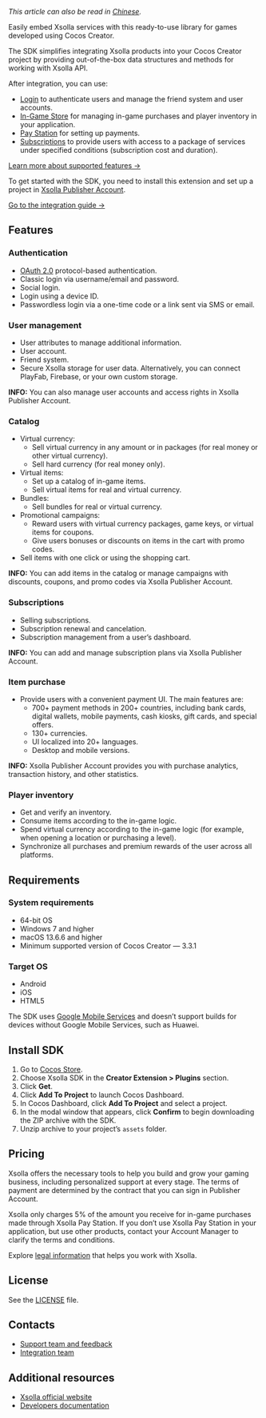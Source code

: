 *This article can also be read in [Chinese](https://github.com/xsolla/commerce-cocos-sdk/blob/master/extensions/xsolla-commerce-sdk/assets/README.zh.md).*

Easily embed Xsolla services with this ready-to-use library for games developed using Cocos Creator.

The SDK simplifies integrating Xsolla products into your Cocos Creator project by providing out-of-the-box data structures and methods for working with Xsolla API.

After integration, you can use:

* [Login](https://developers.xsolla.com/doc/login/) to authenticate users and manage the friend system and user accounts.
* [In-Game Store](https://developers.xsolla.com/doc/in-game-store/) for managing in-game purchases and player inventory in your application.
* [Pay Station](https://developers.xsolla.com/doc/pay-station/) for setting up payments.
* [Subscriptions](https://developers.xsolla.com/doc/subscriptions/) to provide users with access to a package of services under specified conditions (subscription cost and duration).

[Learn more about supported features →](#features)

To get started with the SDK, you need to install this extension and set up a project in [Xsolla Publisher Account](https://publisher.xsolla.com/signup?store_type=sdk&utm_source=sdk&utm_medium=cocos-store).

[Go to the integration guide →](https://developers.xsolla.com/sdk/cocos/)

## Features

### Authentication

* [OAuth 2.0](https://oauth.net/2/) protocol-based authentication.
* Classic login via username/email and password.
* Social login.
* Login using a device ID.
* Passwordless login via a one-time code or a link sent via SMS or email.


### User management

* User attributes to manage additional information.
* User account.
* Friend system.
* Secure Xsolla storage for user data. Alternatively, you can connect PlayFab, Firebase, or your own custom storage.

**INFO:** You can also manage user accounts and access rights in Xsolla Publisher Account.

### Catalog

* Virtual currency:
    * Sell virtual currency in any amount or in packages (for real money or other virtual currency).
    * Sell hard currency (for real money only).
* Virtual items:
    * Set up a catalog of in-game items.
    * Sell virtual items for real and virtual currency.
* Bundles:
    * Sell bundles for real or virtual currency.
* Promotional campaigns:
    * Reward users with virtual currency packages, game keys, or virtual items for coupons.
    * Give users bonuses or discounts on items in the cart with promo codes.
* Sell items with one click or using the shopping cart.

**INFO:** You can add items in the catalog or manage campaigns with discounts, coupons, and promo codes via Xsolla Publisher Account.

### Subscriptions
* Selling subscriptions.
* Subscription renewal and cancelation.
* Subscription management from a user’s dashboard.

**INFO:** You can add and manage subscription plans via Xsolla Publisher Account.

### Item purchase

* Provide users with a convenient payment UI. The main features are:
    * 700+ payment methods in 200+ countries, including bank cards, digital wallets, mobile payments, cash kiosks, gift cards, and special offers.
    * 130+ currencies.
    * UI localized into 20+ languages.
    * Desktop and mobile versions.

**INFO:** Xsolla Publisher Account provides you with purchase analytics, transaction history, and other statistics.


### Player inventory

* Get and verify an inventory.
* Consume items according to the in-game logic.
* Spend virtual currency according to the in-game logic (for example, when opening a location or purchasing a level).
* Synchronize all purchases and premium rewards of the user across all platforms.


## Requirements


### System requirements

* 64-bit OS
* Windows 7 and higher
* macOS 13.6.6 and higher
* Minimum supported version of Cocos Creator — 3.3.1


### Target OS

* Android
* iOS
* HTML5

The SDK uses [Google Mobile Services](https://www.android.com/gms/) and doesn’t support builds for devices without Google Mobile Services, such as Huawei.

## Install SDK

1. Go to [Cocos Store](https://store.cocos.com/app/en/detail/3715).
2. Choose Xsolla SDK in the **Creator Extension > Plugins** section.
3. Click **Get**.
4. Click **Add To Project** to launch Cocos Dashboard.
5. In Cocos Dashboard, click **Add To Project** and select a project.
6. In the modal window that appears, click **Confirm** to begin downloading the ZIP archive with the SDK.
7. Unzip archive to your project’s `assets` folder.

## Pricing

Xsolla offers the necessary tools to help you build and grow your gaming business, including personalized support at every stage. The terms of payment are determined by the contract that you can sign in Publisher Account.

Xsolla only charges 5% of the amount you receive for in-game purchases made through Xsolla Pay Station. If you don’t use Xsolla Pay Station in your application, but use other products, contact your Account Manager to clarify the terms and conditions.

Explore [legal information](https://xsolla.com/legal-agreements) that helps you work with Xsolla.


## License
See the [LICENSE](https://github.com/xsolla/commerce-cocos-sdk/blob/master/extensions/xsolla-commerce-sdk/LICENSE.txt) file.


## Contacts

* [Support team and feedback](https://xsolla.com/partner-support)
* [Integration team](mailto:integration@xsolla.com)


## Additional resources

* [Xsolla official website](https://xsolla.com/)
* [Developers documentation](https://developers.xsolla.com/sdk/cocos//?utm_source=sdk&utm_medium=cocos-store)
